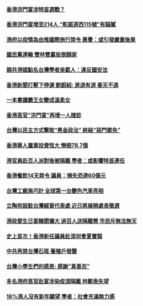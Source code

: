 #### [香港洪門宴涉特首選戰？](../pages/soh55/583475.md) 
#### [香港洪門宴增至214人  “乾諾道西115號”有貓膩](../pages/soh55/583358.md) 
#### [港府以疫情為由推國際旅行禁令 惠譽：或引發嚴重後果 ](../pages/soh55/583226.md) 
#### [國民黨連輸 雙林雙贏扳倒顏家](../pages/soh55/583022.md) 
#### [親共港媒點名台灣學者吳叡人：違反國安法](../pages/soh55/583025.md) 
#### [香港新聞打壓下停運 劉銳紹: 進退有道 春天不遠](../pages/soh55/582887.md) 
#### [一本書讓霸王女變成溫柔女](../pages/soh55/582797.md) 
#### [香港高官”洪門宴”再增一人確診](../pages/soh55/582845.md) 
#### [台灣以民主方式擊敗“黑金政治” 終結“惡鬥罷免”](../pages/soh55/582827.md) 
#### [香港華人置業投資恆大 慘賠78.7億](../pages/soh55/582788.md) 
#### [港官員赴百人派對後被隔離 學者：或影響特首連任](../pages/soh55/582557.md) 
#### [香港餐飲14天禁令 議員：損失恐達60億元](../pages/soh55/582560.md) 
#### [台灣工廠施巧計 全球第一台變色汽車亮相](../pages/soh55/582575.md) 
#### [立陶宛設駐台灣經貿代表處 近日將展開處長徵選](../pages/soh55/582497.md) 
#### [港政要生日宴醜聞擴大 過百人送隔離營 市民斥無法無天](../pages/soh55/582296.md) 
#### [史上首次！香港新任議員赴深圳會夏寶龍 ](../pages/soh55/582215.md) 
#### [中共再禁台灣石斑 養殖戶發聲](../pages/soh55/582230.md) 
#### [台灣小學生們的感恩: 感謝“真善忍”](../pages/soh55/582143.md) 
#### [多名港府高官赴宴涉染疫須隔離 林鄭表失望](../pages/soh55/581969.md) 
#### [18%港人沒有新年願望 學者：社會充滿無力感](../pages/soh55/581870.md) 
